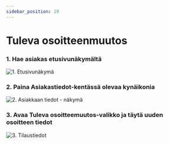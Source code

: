 ```yaml
---
sidebar_position: 19
---
```


# Tuleva osoitteenmuutos

### 1. Hae asiakas etusivunäkymältä

![1. Etusivunäkymä](/img/pikaohjeet/hakuehto.png)

### 2. Paina Asiakastiedot-kentässä olevaa kynäikonia

![2. Asiakkaan tiedot - näkymä](/img/pikaohjeet/alennus2.png)

### 3. Avaa Tuleva osoitteemuutos-valikko ja täytä uuden osoitteen tiedot

![3. Tilaustiedot](/img/pikaohjeet/tulevaosoitteenmuutos3.png)